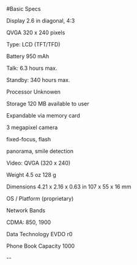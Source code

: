 #Basic Specs

Display 	2.6 in   diagonal, 4:3

QVGA   320 x 240 pixels

Type: LCD (TFT/TFD)

Battery 	950 mAh

Talk: 6.3 hours max.

Standby: 340 hours max.

Processor 	Unknowen

Storage 	120 MB available to user

Expandable via memory card


3 megapixel camera

fixed-focus, flash

panorama, smile detection


Video: QVGA (320 x 240)

Weight 	4.5 oz   128 g

Dimensions 	4.21 x 2.16 x 0.63 in   107 x 55 x 16 mm

OS / Platform 	(proprietary)

Network Bands

CDMA: 850, 1900

Data Technology 	EVDO r0

Phone Book Capacity 	1000

--
